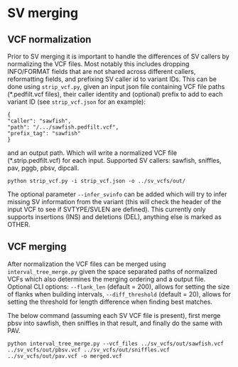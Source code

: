 # SV merging

## VCF normalization

Prior to SV merging it is important to handle the differences of SV callers by normalizing the VCF files. Most notably this includes dropping INFO/FORMAT fields that are not shared across different callers, reformatting fields, and prefixing SV caller id to variant IDs. This can be done using `strip_vcf.py`, given an input json file containing VCF file paths (*.pedfilt.vcf files), their caller identity and (optional) prefix to add to each variant ID (see `strip_vcf.json` for an example):

```
{
"caller": "sawfish",
"path": "/.../sawfish.pedfilt.vcf",
"prefix_tag": "sawfish"
}
```
and an output path. Which will write a normalized VCF file (*.strip.pedfilt.vcf) for each input. Supported SV callers: sawfish, sniffles, pav, pggb, pbsv, dipcall.

```
python strip_vcf.py -i strip_vcf.json -o ../sv_vcfs/out/
```

The optional parameter `--infer_svinfo` can be added which will try to infer missing SV information from the variant (this will check the header of the input VCF to see if SVTYPE/SVLEN are defined). This currently only supports insertions (INS) and deletions (DEL), anything else is marked as OTHER.

## VCF merging

After normalization the VCF files can be merged using `interval_tree_merge.py` given the space separated paths of normalized VCFs which also determines the merging ordering and a output file. Optional CLI options: `--flank_len` (default = 200), allows for setting the size of flanks when building intervals, `--diff_threshold` (default = 20), allows for setting the threshold for length difference when finding best matches.

The below command (assuming each SV VCF file is present), first merge pbsv into sawfish, then sniffles in that result, and finally do the same with PAV.

```
python interval_tree_merge.py --vcf_files ../sv_vcfs/out/sawfish.vcf ../sv_vcfs/out/pbsv.vcf ../sv_vcfs/out/sniffles.vcf ../sv_vcfs/out/pav.vcf -o merged.vcf 
```